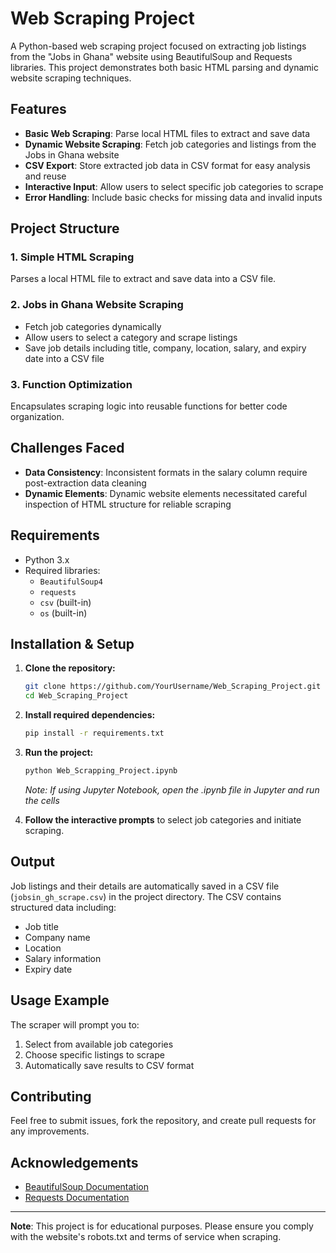 # Web Scraping Project

A Python-based web scraping project focused on extracting job listings from the "Jobs in Ghana" website using BeautifulSoup and Requests libraries. This project demonstrates both basic HTML parsing and dynamic website scraping techniques.

## Features

- **Basic Web Scraping**: Parse local HTML files to extract and save data
- **Dynamic Website Scraping**: Fetch job categories and listings from the Jobs in Ghana website
- **CSV Export**: Store extracted job data in CSV format for easy analysis and reuse
- **Interactive Input**: Allow users to select specific job categories to scrape
- **Error Handling**: Include basic checks for missing data and invalid inputs

## Project Structure

### 1. Simple HTML Scraping
Parses a local HTML file to extract and save data into a CSV file.

### 2. Jobs in Ghana Website Scraping
- Fetch job categories dynamically
- Allow users to select a category and scrape listings
- Save job details including title, company, location, salary, and expiry date into a CSV file

### 3. Function Optimization
Encapsulates scraping logic into reusable functions for better code organization.

## Challenges Faced

- **Data Consistency**: Inconsistent formats in the salary column require post-extraction data cleaning
- **Dynamic Elements**: Dynamic website elements necessitated careful inspection of HTML structure for reliable scraping

## Requirements

- Python 3.x
- Required libraries:
  - `BeautifulSoup4`
  - `requests`
  - `csv` (built-in)
  - `os` (built-in)

## Installation & Setup

1. **Clone the repository:**
   ```bash
   git clone https://github.com/YourUsername/Web_Scraping_Project.git
   cd Web_Scraping_Project
   ```

2. **Install required dependencies:**
   ```bash
   pip install -r requirements.txt
   ```

3. **Run the project:**
   ```bash
   python Web_Scrapping_Project.ipynb
   ```
   *Note: If using Jupyter Notebook, open the .ipynb file in Jupyter and run the cells*

4. **Follow the interactive prompts** to select job categories and initiate scraping.

## Output

Job listings and their details are automatically saved in a CSV file (`jobsin_gh_scrape.csv`) in the project directory. The CSV contains structured data including:
- Job title
- Company name
- Location
- Salary information
- Expiry date

## Usage Example

The scraper will prompt you to:
1. Select from available job categories
2. Choose specific listings to scrape
3. Automatically save results to CSV format

## Contributing

Feel free to submit issues, fork the repository, and create pull requests for any improvements.

## Acknowledgements

- [BeautifulSoup Documentation](https://www.crummy.com/software/BeautifulSoup/bs4/doc/)
- [Requests Documentation](https://docs.python-requests.org/)

---

**Note**: This project is for educational purposes. Please ensure you comply with the website's robots.txt and terms of service when scraping.
